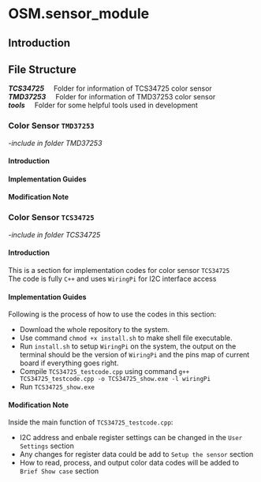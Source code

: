 # OSM.sensor_module

## Introduction

## File Structure
__*TCS34725*__
    Folder for information of TCS34725 color sensor  
__*TMD37253*__
    Folder for information of TMD37253 color sensor  
__*tools*__
    Folder for some helpful tools used in development  

### Color Sensor `TMD37253`
*-include in folder TMD37253*

#### Introduction

#### Implementation Guides

#### Modification Note

### Color Sensor `TCS34725`
*-include in folder TCS34725*

#### Introduction
This is a section for implementation codes for color sensor `TCS34725`  
The code is fully `C++` and uses `WiringPi` for I2C interface access

#### Implementation Guides
Following is the process of how to use the codes in this section:
- Download the whole repository to the system.
- Use command `chmod +x install.sh` to make shell file executable.
- Run `install.sh` to setup `WiringPi` on the system, the output on the terminal should be the version of `WiringPi` and the pins map of current board if everything goes right.
- Compile `TCS34725_testcode.cpp` using command `g++ TCS34725_testcode.cpp -o TCS34725_show.exe -l wiringPi`
- Run `TCS34725_show.exe`

#### Modification Note
Inside the main function of `TCS34725_testcode.cpp`:
- I2C address and enbale register settings can be changed in the `User Settings` section
- Any changes for register data could be add to `Setup the sensor` section
- How to read, process, and output color data codes will be added to `Brief Show case` section
